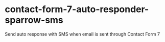 # contact-form-7-auto-responder-sparrow-sms
Send auto response with SMS when email is sent through Contact Form 7